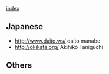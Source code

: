 
[index](https://github.com/daumkuchen/bookmarks/blob/master/README.md)

## Japanese
* http://www.daito.ws/ daito manabe
* http://okikata.org/ Akihiko Taniguchi

## Others
